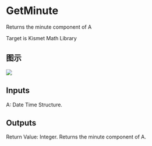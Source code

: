 # GetMinute

Returns the minute component of A

Target is Kismet Math Library

## 图示

![]($-20221218-19491564.png)

## Inputs

A: Date Time Structure.  

## Outputs

Return Value: Integer. Returns the minute component of A.

